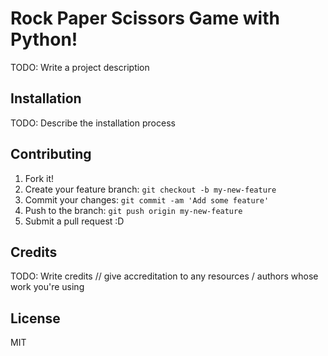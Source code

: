 # Rock Paper Scissors Game with Python!

TODO: Write a project description

## Installation

TODO: Describe the installation process



## Contributing

1. Fork it!
2. Create your feature branch: `git checkout -b my-new-feature`
3. Commit your changes: `git commit -am 'Add some feature'`
4. Push to the branch: `git push origin my-new-feature`
5. Submit a pull request :D

## Credits

TODO: Write credits
// give accreditation to any resources / authors whose work you're using

## License

MIT